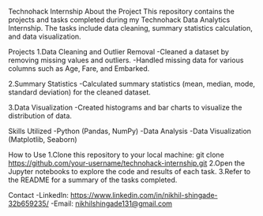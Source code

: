 Technohack Internship About the Project This repository contains the projects and tasks completed during my Technohack Data Analytics Internship. The tasks include data cleaning, summary statistics calculation, and data visualization.

Projects 1.Data Cleaning and Outlier Removal -Cleaned a dataset by removing missing values and outliers. -Handled missing data for various columns such as Age, Fare, and Embarked.

2.Summary Statistics -Calculated summary statistics (mean, median, mode, standard deviation) for the cleaned dataset.

3.Data Visualization -Created histograms and bar charts to visualize the distribution of data.

Skills Utilized -Python (Pandas, NumPy) -Data Analysis -Data Visualization (Matplotlib, Seaborn)

How to Use 1.Clone this repository to your local machine: git clone https://github.com/your-username/technohack-internship.git 2.Open the Jupyter notebooks to explore the code and results of each task. 3.Refer to the README for a summary of the tasks completed.

Contact -LinkedIn: https://www.linkedin.com/in/nikhil-shingade-32b659235/ -Email: nikhilshingade131@gmail.com
